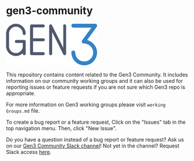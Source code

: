 # gen3-community

<img src="images/gen3-blue-dark.png" width=250px>

This repository contains content related to the Gen3 Community.  It includes information on our community working groups and it can also be used for reporting issues or feature requests if you are not sure which Gen3 repo is appropriate.  

For more information on Gen3 working groups please visit `working Groups.md` file.

To create a bug report or a feature request, Click on the "Issues" tab in the top navigation menu. Then, click "New Issue".

Do you have a question instead of a bug report or feature request? Ask us on our [Gen3 Community Slack channel](https://app.slack.com/client/T03A08KRA/C03A08KRY)! Not yet in the channel? Request Slack access [here](https://docs.google.com/forms/d/e/1FAIpQLSczyhhOXeCK9FdVtpQpelOHYnRj1EAq1rwwnm9q6cPAe5a7ug/viewform).
